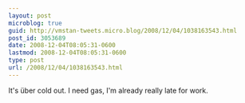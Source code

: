 ```yaml
---
layout: post
microblog: true
guid: http://vmstan-tweets.micro.blog/2008/12/04/1038163543.html
post_id: 3053689
date: 2008-12-04T08:05:31-0600
lastmod: 2008-12-04T08:05:31-0600
type: post
url: /2008/12/04/1038163543.html
---
```

It's über cold out. I need gas, I'm already really late for work.
